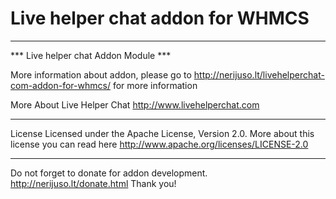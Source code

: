 Live helper chat addon for WHMCS
==============



 **********************************************
 *** Live helper chat Addon Module ***

  More information about addon, please go to
  http://nerijuso.lt/livehelperchat-com-addon-for-whmcs/ for more information
 
  More About Live Helper Chat
  http://www.livehelperchat.com
  

 **********************************************
 License
 Licensed under the Apache License, Version 2.0. More about this license you can read here http://www.apache.org/licenses/LICENSE-2.0
 *********************************************
 

 Do not forget to donate for addon development. http://nerijuso.lt/donate.html
 Thank you!
 